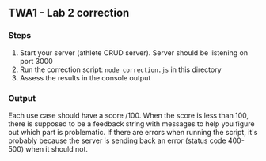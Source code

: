 ## TWA1 - Lab 2 correction

### Steps
1. Start your server (athlete CRUD server). Server should be listening on port 3000
2. Run the correction script: `node correction.js` in this directory
3. Assess the results in the console output

### Output
Each use case should have a score /100. When the score is less than 100, there is supposed to be a feedback string with messages to help you figure out which part is problematic. If there are errors when running the script, it's probably because the server is sending back an error (status code 400-500) when it should not.